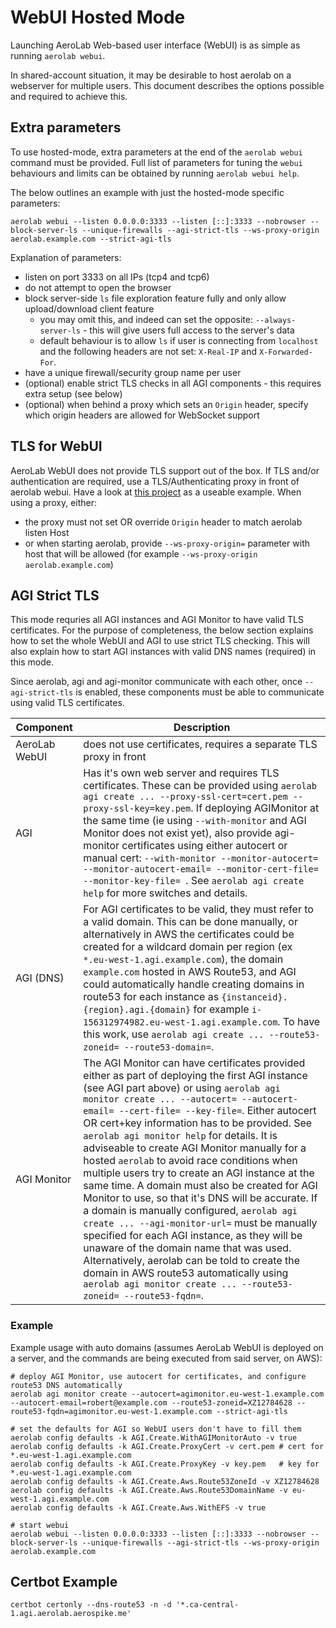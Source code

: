 # WebUI Hosted Mode

Launching AeroLab Web-based user interface (WebUI) is as simple as running `aerolab webui`.

In shared-account situation, it may be desirable to host aerolab on a webserver for multiple users. This document describes the options possible and required to achieve this.

##  Extra parameters

To use hosted-mode, extra parameters at the end of the `aerolab webui` command must be provided. Full list of parameters for tuning the `webui` behaviours and limits can be obtained by running `aerolab webui help`.

The below outlines an example with just the hosted-mode specific parameters:

```
aerolab webui --listen 0.0.0.0:3333 --listen [::]:3333 --nobrowser --block-server-ls --unique-firewalls --agi-strict-tls --ws-proxy-origin aerolab.example.com --strict-agi-tls
```

Explanation of parameters:
* listen on port 3333 on all IPs (tcp4 and tcp6)
* do not attempt to open the browser
* block server-side `ls` file exploration feature fully and only allow upload/download client feature
  * you may omit this, and indeed can set the opposite: `--always-server-ls` - this will give users full access to the server's data
  * default behaviour is to allow `ls` if user is connecting from `localhost` and the following headers are not set: `X-Real-IP` and `X-Forwarded-For`.
* have a unique firewall/security group name per user
* (optional) enable strict TLS checks in all AGI components - this requires extra setup (see below)
* (optional) when behind a proxy which sets an `Origin` header, specify which origin headers are allowed for WebSocket support

## TLS for WebUI

AeroLab WebUI does not provide TLS support out of the box. If TLS and/or authentication are required, use a TLS/Authenticating proxy in front of aerolab webui. Have a look at [this project](https://github.com/oauth2-proxy/oauth2-proxy/releases) as a useable example. When using a proxy, either:
* the proxy must not set OR override `Origin` header to match aerolab listen Host
* or when starting aerolab, provide `--ws-proxy-origin=` parameter with host that will be allowed (for example `--ws-proxy-origin aerolab.example.com`)

## AGI Strict TLS

This mode requries all AGI instances and AGI Monitor to have valid TLS certificates. For the purpose of completeness, the below section explains how to set the whole WebUI and AGI to use strict TLS checking. This will also explain how to start AGI instances with valid DNS names (required) in this mode.

Since aerolab, agi and agi-monitor communicate with each other, once `--agi-strict-tls` is enabled, these components must be able to communicate using valid TLS certificates.

Component | Description
--- | ---
AeroLab WebUI | does not use certificates, requires a separate TLS proxy in front
AGI | Has it's own web server and requires TLS certificates. These can be provided using `aerolab agi create ... --proxy-ssl-cert=cert.pem --proxy-ssl-key=key.pem`. If deploying AGIMonitor at the same time (ie using `--with-monitor` and AGI Monitor does not exist yet), also provide agi-monitor certificates using either autocert or manual cert: `--with-monitor --monitor-autocert= --monitor-autocert-email= --monitor-cert-file= --monitor-key-file= `. See `aerolab agi create help` for more switches and details.
AGI (DNS) | For AGI certificates to be valid, they must refer to a valid domain. This can be done manually, or alternatively in AWS the certificates could be created for a wildcard domain per region (ex `*.eu-west-1.agi.example.com`), the domain `example.com` hosted in AWS Route53, and AGI could automatically handle creating domains in route53 for each instance as `{instanceid}.{region}.agi.{domain}` for example `i-156312974982.eu-west-1.agi.example.com`. To have this work, use `aerolab agi create ... --route53-zoneid= --route53-domain=`.
AGI Monitor | The AGI Monitor can have certificates provided either as part of deploying the first AGI instance (see AGI part above) or using `aerolab agi monitor create ... --autocert= --autocert-email= --cert-file= --key-file=`. Either autocert OR cert+key information has to be provided. See `aerolab agi monitor help` for details. It is adviseable to create AGI Monitor manually for a hosted `aerolab` to avoid race conditions when multiple users try to create an AGI instance at the same time. A domain must also be created for AGI Monitor to use, so that it's DNS will be accurate. If a domain is manually configured, `aerolab agi create ... --agi-monitor-url=` must be manually specified for each AGI instance, as they will be unaware of the domain name that was used. Alternatively, aerolab can be told to create the domain in AWS route53 automatically using `aerolab agi monitor create ... --route53-zoneid= --route53-fqdn=`.

### Example

Example usage with auto domains (assumes AeroLab WebUI is deployed on a server, and the commands are being executed from said server, on AWS):
```
# deploy AGI Monitor, use autocert for certificates, and configure route53 DNS automatically
aerolab agi monitor create --autocert=agimonitor.eu-west-1.example.com --autocert-email=robert@example.com --route53-zoneid=XZ12784628 --route53-fqdn=agimonitor.eu-west-1.example.com --strict-agi-tls

# set the defaults for AGI so WebUI users don't have to fill them
aerolab config defaults -k AGI.Create.WithAGIMonitorAuto -v true
aerolab config defaults -k AGI.Create.ProxyCert -v cert.pem # cert for *.eu-west-1.agi.example.com
aerolab config defaults -k AGI.Create.ProxyKey -v key.pem   # key for *.eu-west-1.agi.example.com
aerolab config defaults -k AGI.Create.Aws.Route53ZoneId -v XZ12784628
aerolab config defaults -k AGI.Create.Aws.Route53DomainName -v eu-west-1.agi.example.com
aerolab config defaults -k AGI.Create.Aws.WithEFS -v true

# start webui
aerolab webui --listen 0.0.0.0:3333 --listen [::]:3333 --nobrowser --block-server-ls --unique-firewalls --agi-strict-tls --ws-proxy-origin aerolab.example.com
```

## Certbot Example

```
certbot certonly --dns-route53 -n -d '*.ca-central-1.agi.aerolab.aerospike.me'
```
